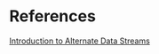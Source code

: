 # References
[Introduction to Alternate Data Streams](https://blog.malwarebytes.com/101/2015/07/introduction-to-alternate-data-streams/)
